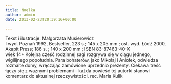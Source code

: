 ```yaml
---
title: Noelka
author: admin
date: 2013-02-23T20:39:16+00:00

---
```


  Tekst i ilustracje: Małgorzata Musierowicz<br /> I wyd. Poznań 1992, Bestseller, 223 s.; 145 x 205 mm ; ost. wyd. Łódź 2000, Akapit Press; 186 s. ; 140 x 200 mm ; ISBN 83-87463-40-X<br /> wiek 14+
Kolejna cześć rodzinnej sagi rozgrywa się w ciągu jednego, wigilijnego popołudnia. Para bohaterów, jako Mikołaj i Aniołek, odwiedza rozmaite domy, wręczając zamówione uprzednio prezenty. Ciekawa treść łączy się z ważnymi problemami – każda powieść tej autorki stanowi komentarz do aktualnej rzeczywistości.
rec. Maria Kulik
